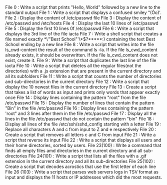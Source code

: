 File 0 : Write a script that prints "Hello, World" followed by a new line to the standard output 
File 1 : Write a script that displays a confused smiley "(Ôo)'. 
File 2 : Display the content of /etc/passwd file 
File 3 : Display the content of /etc/passwd and /etc/hosts 
File 4 : Display the last 10 lines of /etc/passwd 
File 5 : Display the first 10 lines 0f /etc/passwd 
File 6 : Write a script that displays the 3rd line of the file iacta 
File 7 : Write a shell script that creates a file named exactly \*\\'"Best School"\'\\*$\?\*\*\*\*\*:) containing the text Best School ending by a new line 
File 8 : Write a script that writes into the file ls_cwd-content the result of the command ls -la. If the file ls_cwd_content already exists, it should be overwritten. If the file ls_cwd_content does not exist, create it. 
File 9 : Write a script that duplicates the last line of the file iacta 
File 10 : Write a script that deletes all the regular files(not the directories) with a .js extension that are present in the current directory and all its subfolders 
File 11 : Write a script that counts the number of directories and sub-directories in the current directory 
File 12 : Write a script that display the 10 newest files in the current directory 
File 13 : Create a script that takes a list of words as input and prints only words that appear exactly once 
File 14 : Display lines containing the pattern "root" from the file /etc/passwd 
File 15 : Display the number of lines that contain the pattern "Bin" in the file /etc/passwd 
File 16 : Display lines containing the pattern 'root" and 3 lines after them in the file /etc/passwd 
File 17 : Display all the lines in the file /etc/passwd that do not contain the pattern "bin" 
File 18 : Display all lines of the file /etc/ssh/sshd_config starting with a letter 
File 19 : Replace all characters A and c from input to Z and e respectively 
File 20 : Create a script that removes all letters c and C from input 
File 21 : Write a script that reverse its input 
File 22 : Write a script that displays all users and their home directories, sorted by users.
File 23(100) : Write a command that finds all empty files amd directories in the current directory and all sub-directories
File 24(101) : Write a script that lists all the files with a .gif extension in the current directory and all its sub-directories
File 25(102) : Create a script that decodes acrostics that use the first letter of each line
File 26 (103) : Write a script that parses web servers logs in TSV format as input and displays the 11 hosts or IP addresses which did the most requests.
